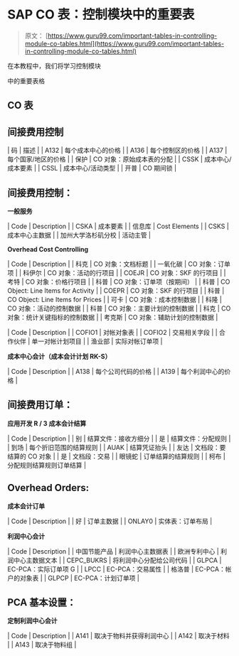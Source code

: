 # SAP CO 表：控制模块中的重要表

> 原文： [https://www.guru99.com/important-tables-in-controlling-module-co-tables.html](https://www.guru99.com/important-tables-in-controlling-module-co-tables.html)

在本教程中，我们将学习控制模块

中的重要表格

## CO 表

## 间接费用控制

| 码 | 描述 |
| A132 | 每个成本中心的价格 |
| A136 | 每个控制区的价格 |
| A137 | 每个国家/地区的价格 |
| 保护 | CO 对象：原始成本表的分配 |
| CSSK | 成本中心/成本要素 |
| CSSL | 成本中心/活动类型 |
| 开普 | CO 期间锁 |

## 间接费用控制：

**一般服务**

| Code | Description |
| CSKA | 成本要素 |
| 信息库 | Cost Elements |
| CSKS | 成本中心主数据 |
| 加州大学洛杉矶分校 | 活动主管 |

**Overhead Cost Controlling**

| Code | Description |
| 科克 | CO 对象：文档标题 |
| 一氧化碳 | CO 对象：订单项 |
| 科伊尔 | CO 对象：活动的行项目 |
| COEJR | CO 对象：SKF 的行项目 |
| 考特 | CO 对象：价格行项目 |
| 科普 | CO 对象：订单项（按期间） |
| 科普 | CO Object: Line Items for Activity |
| COEPR | CO 对象：SKF 的行项目 |
| 科普 | CO Object: Line Items for Prices |
| 可卡 | CO 对象：成本控制数据 |
| 科隆 | CO 对象：活动的控制数据 |
| 科普 | CO 对象：主要计划的控制数据 |
| 科克 | CO 对象：统计关键指标的控制数据 |
| 考克斯 | CO 对象：辅助计划的控制数据 |

| Code | Description |
| COFIO1 | 对帐对象表 |
| COFIO2 | 交易相关字段 |
| 合作伙伴 | 单一对帐计划项目 |
| 渔业部 | 实际对帐订单项 |

**成本中心会计（成本会计计划 RK-S）**

| Code | Description |
| A138 | 每个公司代码的价格 |
| A139 | 每个利润中心的价格 |

## 间接费用订单：

**应用开发 R / 3 成本会计结算**

| Code | Description |
| 别 | 结算文件：接收方细分 |
| 是 | 结算文件：分配规则 |
| 到场 | 每个折旧范围的结算规则 |
| AUAK | 结算凭证抬头 |
| 友达 | 文档段：要结算的 CO 对象 |
| 是 | 文档段：交易 |
| 眼镜蛇 | 订单结算的结算规则 |
| 柯布 | 分配规则结算规则订单结算 |

## Overhead Orders:

**成本会计订单**

| Code | Description |
| 好 | 订单主数据 |
| ONLAY0 | 实体表：订单布局 |

**利润中心会计**

| Code | Description |
| 中国节能产品 | 利润中心主数据表 |
| 欧洲专利中心 | 利润中心主数据文本 |
| CEPC_BUKRS | 将利润中心分配给公司代码 |
| GLPCA | EC-PCA：实际订单项 G |
| LPCC | EC-PCA：交易属性 |
| 格洛普 | EC-PCA：帐户的对象表 |
| GLPCP | EC-PCA：计划订单项 |

## PCA 基本设置：

**定制利润中心会计**

| Code | Description |
| A141 | 取决于物料并获得利润中心 |
| A142 | 取决于材料 |
| A143 | 取决于物料组 |